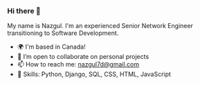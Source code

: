 ### Hi there 👋

My name is Nazgul. I'm an experienced Senior Network Engineer transitioning to Software Development.

- 🌍  I'm based in Canada!
- 👯 I’m open to collaborate on personal projects
- 📫 How to reach me: nazgul7d@gmail.com
- 🌱 Skills: Python, Django, SQL, CSS, HTML, JavaScript
